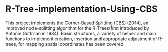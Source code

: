 # R-Tree-implementation-Using-CBS
This project implements the Corner-Based Splitting (CBS) (2014), an improved node-splitting algorithm for the R-Trees(first introduced by Antonin Guttman in 1984).  Basic structures, a variety of helper and main functions to implement creation, insertion and appropriate adjustment of R-trees, for mapping spatial coordinates has been covered.
